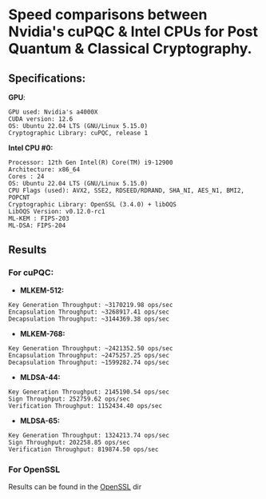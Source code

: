 # Speed comparisons between Nvidia's cuPQC & Intel CPUs for Post Quantum & Classical Cryptography.

## Specifications:
**GPU**:
```
GPU used: Nvidia's a4000X
CUDA version: 12.6
OS: Ubuntu 22.04 LTS (GNU/Linux 5.15.0)
Cryptographic Library: cuPQC, release 1
```
**Intel CPU #0:**
```
Processor: 12th Gen Intel(R) Core(TM) i9-12900
Architecture: x86_64
Cores : 24
OS: Ubuntu 22.04 LTS (GNU/Linux 5.15.0)
CPU Flags (used): AVX2, SSE2, RDSEED/RDRAND, SHA_NI, AES_N1, BMI2, POPCNT
Cryptographic Library: OpenSSL (3.4.0) + libOQS
LibOQS Version: v0.12.0-rc1
ML-KEM : FIPS-203
ML-DSA: FIPS-204 
```
## Results
### For cuPQC:
- **MLKEM-512:**
```
Key Generation Throughput: ~3170219.98 ops/sec
Encapsulation Throughput: ~3268917.41 ops/sec
Decapsulation Throughput: ~3144369.38 ops/sec
```
- **MLKEM-768:**
```
Key Generation Throughput: ~2421352.50 ops/sec
Encapsulation Throughput: ~2475257.25 ops/sec
Decapsulation Throughput: ~1599282.74 ops/sec
```
- **MLDSA-44:**
```
Key Generation Throughput: 2145190.54 ops/sec
Sign Throughput: 252759.62 ops/sec
Verification Throughput: 1152434.40 ops/sec
```
- **MLDSA-65:**
```
Key Generation Throughput: 1324213.74 ops/sec
Sign Throughput: 202258.85 ops/sec
Verification Throughput: 819874.50 ops/sec
``` 
### For OpenSSL
Results can be found in the [OpenSSL](https://github.com/lakshya-chopra/Speed-Comparisons-cuPQC-Intel/tree/main/OpenSSL) dir
